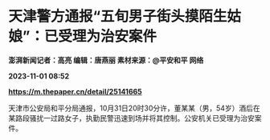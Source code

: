 # 天津警方通报“五旬男子街头摸陌生姑娘”：已受理为治安案件
**澎湃新闻记者：高亮 编辑：唐燕丽 素材来源：@平安和平 网络**

**2023-11-01 08:52**

**https://m.thepaper.cn/detail/25141665**

天津市公安局和平分局通报，10月31日20时30分许，董某某（男，54岁）酒后在某路段骚扰一过路女子，执勤民警迅速到场并将其控制。公安机关已受理为治安案件。